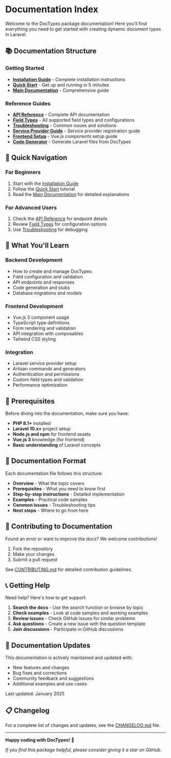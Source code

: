 # Documentation Index

Welcome to the DocTypes package documentation! Here you'll find everything you need to get started with creating dynamic document types in Laravel.

## 📚 Documentation Structure

### Getting Started
- **[Installation Guide](INSTALL.md)** - Complete installation instructions
- **[Quick Start](QUICKSTART.md)** - Get up and running in 5 minutes
- **[Main Documentation](README.md)** - Comprehensive guide

### Reference Guides
- **[API Reference](API.md)** - Complete API documentation
- **[Field Types](FIELD_TYPES.md)** - All supported field types and configurations
- **[Troubleshooting](TROUBLESHOOTING.md)** - Common issues and solutions
- **[Service Provider Guide](../SERVICE_PROVIDER.md)** - Service provider registration guide
- **[Frontend Setup](../FRONTEND_SETUP.md)** - Vue.js components setup guide
- **[Code Generator](../GENERATOR_GUIDE.md)** - Generate Laravel files from DocTypes

## 🚀 Quick Navigation

### For Beginners
1. Start with the [Installation Guide](INSTALL.md)
2. Follow the [Quick Start](QUICKSTART.md) tutorial
3. Read the [Main Documentation](README.md) for detailed explanations

### For Advanced Users
1. Check the [API Reference](API.md) for endpoint details
2. Review [Field Types](FIELD_TYPES.md) for configuration options
3. Use [Troubleshooting](TROUBLESHOOTING.md) for debugging

## 📖 What You'll Learn

### Backend Development
- How to create and manage DocTypes
- Field configuration and validation
- API endpoints and responses
- Code generation and stubs
- Database migrations and models

### Frontend Development
- Vue.js 3 component usage
- TypeScript type definitions
- Form rendering and validation
- API integration with composables
- Tailwind CSS styling

### Integration
- Laravel service provider setup
- Artisan commands and generators
- Authentication and permissions
- Custom field types and validation
- Performance optimization

## 🔧 Prerequisites

Before diving into the documentation, make sure you have:

- **PHP 8.1+** installed
- **Laravel 10.x+** project setup
- **Node.js and npm** for frontend assets
- **Vue.js 3** knowledge (for frontend)
- **Basic understanding** of Laravel concepts

## 📝 Documentation Format

Each documentation file follows this structure:

- **Overview** - What the topic covers
- **Prerequisites** - What you need to know first
- **Step-by-step instructions** - Detailed implementation
- **Examples** - Practical code samples
- **Common issues** - Troubleshooting tips
- **Next steps** - Where to go from here

## 🤝 Contributing to Documentation

Found an error or want to improve the docs? We welcome contributions!

1. Fork the repository
2. Make your changes
3. Submit a pull request

See [CONTRIBUTING.md](../CONTRIBUTING.md) for detailed contribution guidelines.

## 📞 Getting Help

Need help? Here's how to get support:

1. **Search the docs** - Use the search function or browse by topic
2. **Check examples** - Look at code samples and working examples
3. **Review issues** - Check GitHub issues for similar problems
4. **Ask questions** - Create a new issue with the question template
5. **Join discussions** - Participate in GitHub discussions

## 🔄 Documentation Updates

This documentation is actively maintained and updated with:

- New features and changes
- Bug fixes and corrections
- Community feedback and suggestions
- Additional examples and use cases

Last updated: January 2025

## 📋 Changelog

For a complete list of changes and updates, see the [CHANGELOG.md](../CHANGELOG.md) file.

---

**Happy coding with DocTypes!** 🚀

*If you find this package helpful, please consider giving it a star on GitHub.*
